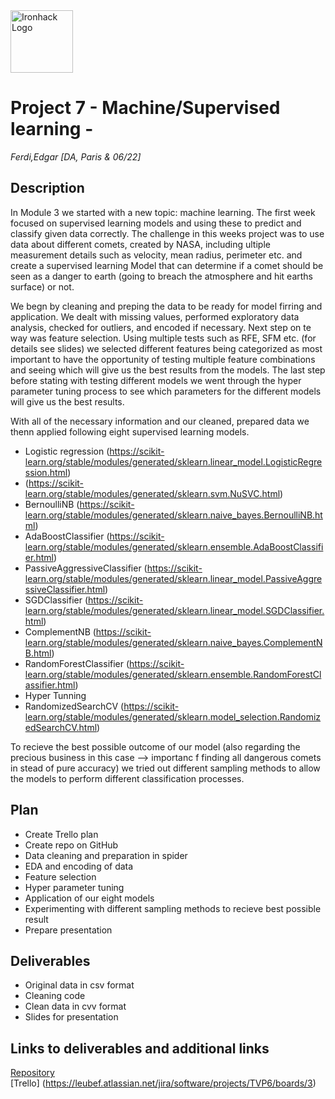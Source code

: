 <img src="https://bit.ly/2VnXWr2" alt="Ironhack Logo" width="100"/>

# Project 7 - Machine/Supervised learning - 

*Ferdi,Edgar*
*[DA, Paris & 06/22]*

## Description 

In Module 3 we started with a new topic: machine learning. The first week focused on supervised learning models and using these to predict and classify given data correctly. The challenge in this weeks project was to use data about different comets, created by NASA, including ultiple measurement details such as velocity, mean radius, perimeter etc. and create a supervised learning Model that can determine if a comet should be seen as a danger to earth (going to breach the atmosphere and hit earths surface) or not.

We begn by cleaning and preping the data to be ready for model firring and application. We dealt with missing values, performed exploratory data analysis, checked for outliers, and encoded if necessary. Next step on te way was feature selection. Using multiple tests such as RFE, SFM etc. (for details see slides) we selected different features being categorized as most important to have the opportunity of testing multiple feature combinations and seeing which will give us the best results from the models. The last step before stating with testing different models we went through the hyper parameter tuning process to see which parameters for the different models will give us the best results.

With all of the necessary information and our cleaned, prepared data we thenn applied following eight supervised learning models.
- Logistic regression (https://scikit-learn.org/stable/modules/generated/sklearn.linear_model.LogisticRegression.html)
- (https://scikit-learn.org/stable/modules/generated/sklearn.svm.NuSVC.html)
- BernoulliNB (https://scikit-learn.org/stable/modules/generated/sklearn.naive_bayes.BernoulliNB.html)
- AdaBoostClassifier (https://scikit-learn.org/stable/modules/generated/sklearn.ensemble.AdaBoostClassifier.html)
- PassiveAggressiveClassifier (https://scikit-learn.org/stable/modules/generated/sklearn.linear_model.PassiveAggressiveClassifier.html)
- SGDClassifier (https://scikit-learn.org/stable/modules/generated/sklearn.linear_model.SGDClassifier.html)
- ComplementNB (https://scikit-learn.org/stable/modules/generated/sklearn.naive_bayes.ComplementNB.html)
- RandomForestClassifier (https://scikit-learn.org/stable/modules/generated/sklearn.ensemble.RandomForestClassifier.html)
- Hyper Tunning
- RandomizedSearchCV (https://scikit-learn.org/stable/modules/generated/sklearn.model_selection.RandomizedSearchCV.html)

To recieve the best possible outcome of our model (also regarding the precious business in this case --> importanc f finding all dangerous comets in stead of pure accuracy) we tried out different sampling methods to allow the models to perform different classification processes.

## Plan
- Create Trello plan 
- Create repo on GitHub
- Data cleaning and preparation in spider
- EDA and encoding of data
- Feature selection
- Hyper parameter tuning
- Application of our eight models
- Experimenting with different sampling methods to recieve best possible result
- Prepare presentation

## Deliverables

- Original data in csv format
- Cleaning code
- Clean data in cvv format
- Slides for presentation

## Links to deliverables and additional links

[Repository](https://github.com/Edgart371/Project7)  
[Trello] (https://leubef.atlassian.net/jira/software/projects/TVP6/boards/3)





